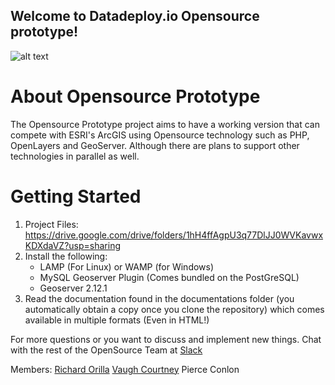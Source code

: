 ## Welcome to Datadeploy.io Opensource prototype!
![alt text](https://i.imgur.com/pN8hRM1.png?1 "Prototype Header")

# About Opensource Prototype
The Opensource Prototype project aims to have a working version that can compete with ESRI's ArcGIS using Opensource technology such as PHP, OpenLayers and GeoServer. Although there are plans to support other technologies in parallel as well.

# Getting Started
1) Project Files: https://drive.google.com/drive/folders/1hH4ffAgpU3q77DlJJ0WVKavwxKDXdaVZ?usp=sharing
2) Install the following:
    * LAMP (For Linux) or WAMP (for Windows)
    * MySQL Geoserver Plugin (Comes bundled on the PostGreSQL)
    * Geoserver 2.12.1
3) Read the documentation found in the documentations folder (you automatically obtain a copy once you clone the repository) which comes available in multiple formats (Even in HTML!)

For more questions or you want to discuss and implement new things. Chat with the rest of the OpenSource Team at [Slack](http://datadeployteam.slack.com/)

Members:
[Richard Orilla](linkedin.com/in/richard-orilla)
[Vaugh Courtney](https://github.com/datadeploytest1)
Pierce Conlon

